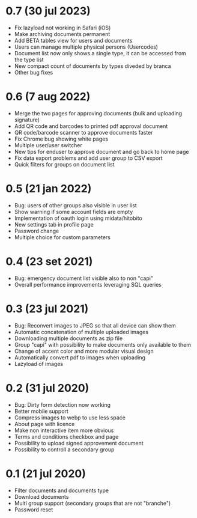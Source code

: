 # 0.7 (30 jul 2023)
- Fix lazyload not working in Safari (iOS)
- Make archiving documents permanent
- Add BETA tables view for users and documents
- Users can manage multiple physical persons (Usercodes)
- Document list now only shows a single type, it can be accessed from the type
  list
- New compact count of documents by types diveded by branca
- Other bug fixes

# 0.6 (7 aug 2022)
- Merge the two pages for approving documents (bulk and uploading signature)
- Add QR code and barcodes to printed pdf approval document
- QR code/barcode scanner to approve documents faster
- Fix Chrome bug showing white pages
- Multiple user/user switcher
- New tips for enduser to approve document and go back to home page
- Fix data export problems and add user group to CSV export
- Quick filters for groups on document list

# 0.5 (21 jan 2022)
- Bug: users of other groups also visible in user list
- Show warning if some account fields are empty
- Implementation of oauth login using midata/hitobito
- New settings tab in profile page
- Password change
- Multiple choice for custom parameters

# 0.4 (23 set 2021)
- Bug: emergency document list visible also to non "capi"
- Overall performance improvements leveraging SQL queries

# 0.3 (23 jul 2021)

- Bug: Reconvert images to JPEG so that all device can show them
- Automatic concatenation of multiple uploaded images
- Downloading multiple documents as zip file
- Group "capi" with possibility to make documents only available to them
- Change of accent color and more modular visual design
- Automatically convert pdf to images when uploading
- Lazyload of images

# 0.2 (31 jul 2020)

- Bug: Dirty form detection now working
- Better mobile support
- Compress images to webp to use less space
- About page with licence
- Make non interactive item more obvious
- Terms and conditions checkbox and page
- Possibility to upload signed approvement document
- Possibility to controll a secondary group

# 0.1 (21 jul 2020)

- Filter documents and documents type
- Download documents
- Multi group support (secondary groups that are not "branche")
- Password reset
